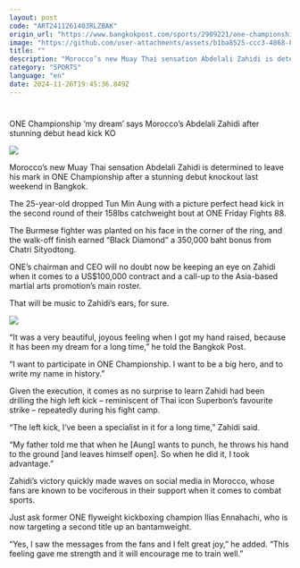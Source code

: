 ```yaml
---
layout: post
code: "ART2411261403RLZBAK"
origin_url: "https://www.bangkokpost.com/sports/2909221/one-championship-my-dream-says-moroccos-abdelali-zahidi-after-stunning-debut-head-kick-ko"
image: "https://github.com/user-attachments/assets/b1ba8525-ccc3-4868-8f77-1e01c2d39574"
title: ""
description: "Morocco’s new Muay Thai sensation Abdelali Zahidi is determined to leave his mark in ONE Championship after a stunning debut knockout last weekend in Bangkok."
category: "SPORTS"
language: "en"
date: 2024-11-26T19:45:36.849Z
---
```


# 

ONE Championship ‘my dream’ says Morocco’s Abdelali Zahidi after stunning debut head kick KO

![](https://github.com/user-attachments/assets/864be6af-b273-4106-849e-f72d143d4691)

Morocco’s new Muay Thai sensation Abdelali Zahidi is determined to leave his mark in ONE Championship after a stunning debut knockout last weekend in Bangkok.

The 25-year-old dropped Tun Min Aung with a picture perfect head kick in the second round of their 158lbs catchweight bout at ONE Friday Fights 88.

The Burmese fighter was planted on his face in the corner of the ring, and the walk-off finish earned “Black Diamond” a 350,000 baht bonus from Chatri Sityodtong.

ONE’s chairman and CEO will no doubt now be keeping an eye on Zahidi when it comes to a US$100,000 contract and a call-up to the Asia-based martial arts promotion’s main roster.

That will be music to Zahidi’s ears, for sure.

![](https://github.com/user-attachments/assets/b69f89b8-d70c-46bc-9031-688721387ee9)

“It was a very beautiful, joyous feeling when I got my hand raised, because it has been my dream for a long time,” he told the Bangkok Post. 

“I want to participate in ONE Championship. I want to be a big hero, and to write my name in history.”

Given the execution, it comes as no surprise to learn Zahidi had been drilling the high left kick – reminiscent of Thai icon Superbon’s favourite strike – repeatedly during his fight camp.

“The left kick, I‘ve been a specialist in it for a long time,” Zahidi said. 

“My father told me that when he \[Aung\] wants to punch, he throws his hand to the ground \[and leaves himself open\]. So when he did it, I took advantage.”

Zahidi’s victory quickly made waves on social media in Morocco, whose fans are known to be vociferous in their support when it comes to combat sports.

Just ask former ONE flyweight kickboxing champion Ilias Ennahachi, who is now targeting a second title up an bantamweight.

“Yes, I saw the messages from the fans and I felt great joy,” he added. “This feeling gave me strength and it will encourage me to train well.”